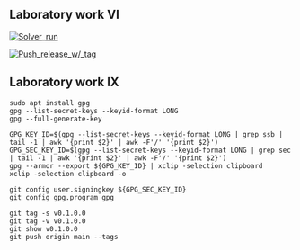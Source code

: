 ## Laboratory work VI

[![Solver_run](https://github.com/VonenZinainn/lab06/actions/workflows/main.yml/badge.svg)](https://github.com/VonenZinainn/lab06/actions/workflows/main.yml)

[![Push_release_w/_tag](https://github.com/VonenZinainn/lab06/actions/workflows/release.yml/badge.svg)](https://github.com/VonenZinainn/lab06/actions/workflows/release.yml)

## Laboratory work IX

```
sudo apt install gpg
gpg --list-secret-keys --keyid-format LONG
gpg --full-generate-key
```

```
GPG_KEY_ID=$(gpg --list-secret-keys --keyid-format LONG | grep ssb | tail -1 | awk '{print $2}' | awk -F'/' '{print $2}')
GPG_SEC_KEY_ID=$(gpg --list-secret-keys --keyid-format LONG | grep sec | tail -1 | awk '{print $2}' | awk -F'/' '{print $2}')
gpg --armor --export ${GPG_KEY_ID} | xclip -selection clipboard
xclip -selection clipboard -o
```

```
git config user.signingkey ${GPG_SEC_KEY_ID}
git config gpg.program gpg
```
```
git tag -s v0.1.0.0
git tag -v v0.1.0.0
git show v0.1.0.0
git push origin main --tags
```
